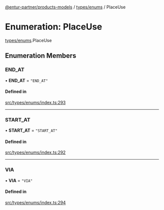 [@entur-partner/products-models](../README.md) / [types/enums](../modules/types_enums.md) / PlaceUse

# Enumeration: PlaceUse

[types/enums](../modules/types_enums.md).PlaceUse

## Enumeration Members

### END\_AT

• **END\_AT** = ``"END_AT"``

#### Defined in

[src/types/enums/index.ts:293](https://github.com/entur/products-models/blob/main/src/types/enums/index.ts#L293)

___

### START\_AT

• **START\_AT** = ``"START_AT"``

#### Defined in

[src/types/enums/index.ts:292](https://github.com/entur/products-models/blob/main/src/types/enums/index.ts#L292)

___

### VIA

• **VIA** = ``"VIA"``

#### Defined in

[src/types/enums/index.ts:294](https://github.com/entur/products-models/blob/main/src/types/enums/index.ts#L294)
